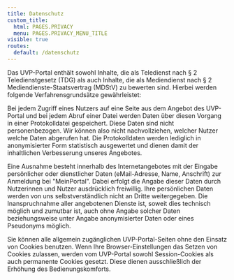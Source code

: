 ```yaml
---
title: Datenschutz
custom_title:
  html: PAGES.PRIVACY
  menu: PAGES.PRIVACY_MENU_TITLE
visible: true
routes:
  default: /datenschutz
---
```


Das UVP-Portal enthält sowohl Inhalte, die als Teledienst nach § 2 Teledienstgesetz (TDG) als auch Inhalte, die als Mediendienst nach § 2 Mediendienste-Staatsvertrag (MDStV) zu bewerten sind. Hierbei werden folgende Verfahrensgrundsätze gewährleistet:

Bei jedem Zugriff eines Nutzers auf eine Seite aus dem Angebot des UVP-Portal und bei jedem Abruf einer Datei werden Daten über diesen Vorgang in einer Protokolldatei gespeichert. Diese Daten sind nicht personenbezogen. Wir können also nicht nachvollziehen, welcher Nutzer welche Daten abgerufen hat. Die Protokolldaten werden lediglich in anonymisierter Form statistisch ausgewertet und dienen damit der inhaltlichen Verbesserung unseres Angebotes.

Eine Ausnahme besteht innerhalb des Internetangebotes mit der Eingabe persönlicher oder dienstlicher Daten (eMail-Adresse, Name, Anschrift) zur Anmeldung bei "MeinPortal". Dabei erfolgt die Angabe dieser Daten durch Nutzerinnen und Nutzer ausdrücklich freiwillig. Ihre persönlichen Daten werden von uns selbstverständlich nicht an Dritte weitergegeben. Die Inanspruchnahme aller angebotenen Dienste ist, soweit dies technisch möglich und zumutbar ist, auch ohne Angabe solcher Daten beziehungsweise unter Angabe anonymisierter Daten oder eines Pseudonyms möglich.

Sie können alle allgemein zugänglichen UVP-Portal-Seiten ohne den Einsatz von Cookies benutzen. Wenn Ihre Browser-Einstellungen das Setzen von Cookies zulassen, werden vom UVP-Portal sowohl Session-Cookies als auch permanente Cookies gesetzt. Diese dienen ausschließlich der Erhöhung des Bedienungskomforts.
